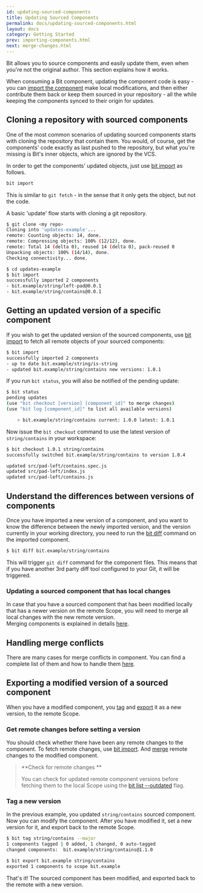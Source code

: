 ```yaml
---
id: updating-sourced-components
title: Updating Sourced Components
permalink: docs/updating-sourced-components.html
layout: docs
category: Getting Started
prev: importing-components.html
next: merge-changes.html
---
```


Bit allows you to source components and easily update them, even when you're not the original author. This section explains how it works.

When consuming a Bit component, updating the component code is easy - you can [import the component](/docs/importing-components.html) make local modifications, and then either contribute them back or keep them sourced in your repository - all the while keeping the components synced to their origin for updates.

## Cloning a repository with sourced components

One of the most common scenarios of updating sourced components starts with cloning the repository that contain them. You would, of course, get the components' code exactly as last pushed to the repository, but what you're missing is Bit's inner objects, which are ignored by the VCS.

In order to get the components' updated objects, just use [bit import](/docs/cli-import.html#import-projects-component-objects-from-their-remote-scope) as follows.

```bash
bit import
```

This is similar to `git fetch` - in the sense that it only gets the object, but not the code.

A basic 'update' flow starts with cloning a git repository.

```bash
$ git clone <my repo>
Cloning into 'updates-example'...
remote: Counting objects: 14, done.
remote: Compressing objects: 100% (12/12), done.
remote: Total 14 (delta 0), reused 14 (delta 0), pack-reused 0
Unpacking objects: 100% (14/14), done.
Checking connectivity... done.

$ cd updates-example
$ bit import
successfully imported 2 components
- bit.example/string/left-pad@0.0.1
- bit.example/string/contains@0.0.1
```

## Getting an updated version of a specific component

If you wish to get the updated version of the sourced components, use [bit import](/docs/cli-import.html#import-projects-component-objects-from-their-remote-scope) to fetch all remote objects of your sourced components:

```bash
$ bit import
successfully imported 2 components
- up to date bit.example/string/is-string
- updated bit.example/string/contains new versions: 1.0.1
```

If you run `bit status`, you will also be notified of the pending update:

```bash
$ bit status
pending updates
(use "bit checkout [version] [component_id]" to merge changes)
(use "bit log [component_id]" to list all available versions)

    > bit.example/string/contains current: 1.0.0 latest: 1.0.1
```

Now issue the `bit checkout` command to use the latest version of `string/contains` in your workspace:

```bash
$ bit checkout 1.0.1 string/contains
successfully switched bit.example/string/contains to version 1.0.4

updated src/pad-left/contains.spec.js
updated src/pad-left/index.js
updated src/pad-left/contains.js
```

## Understand the differences between versions of components

Once you have imported a new version of a component, and you want to know the difference between the newly imported version, and the version currently in your working directory, you need to run the [bit diff](/docs/cli-diff.html) command on the imported component.

```bash
$ bit diff bit.example/string/contains
```

This will trigger `git diff` command for the component files. This means that if you have another 3rd party diff tool configured to your Git, it will be triggered.

### Updating a sourced component that has local changes

In case that you have a sourced component that has been modified locally that has a newer version on the remote Scope, you will need to merge all local changes with the new remote version.  
Merging components is explained in details [here](/docs/merge-changes.html).

## Handling merge conflicts

There are many cases for merge conflicts in component. You can find a complete list of them and how to handle them [here](/docs/sync-components.html).

## Exporting a modified version of a sourced component

When you have a modified component, you [tag](/docs/versioning-tracked-components.html) and [export](/docs/organizing-components-in-scopes.html) it as a new version, to the remote Scope.

### Get remote changes before setting a version

You should check whether there have been any remote changes to the component. To fetch remote changes, use [bit import](/docs/cli-import.html). And [merge](/docs/merge-changes.html) remote changes to the modified component.

> **Check for remote changes **
>
> You can check for updated remote component versions before fetching them to the local Scope using the [bit list --outdated](/docs/cli-list.html/#show-the-local-and-remote-versions-of-all-local-components) flag.

### Tag a new version

In the previous example, you updated `string/contains` sourced component. Now you can modify the component. After you have modified it, set a new version for it, and export back to the remote Scope.

```bash
$ bit tag string/contains --major
1 components tagged | 0 added, 1 changed, 0 auto-tagged
changed components:  bit.example/string/contains@1.1.0

$ bit export bit.example string/contains
exported 1 components to scope bit.example
```

That's it! The sourced component has been modified, and exported back to the remote with a new version.
